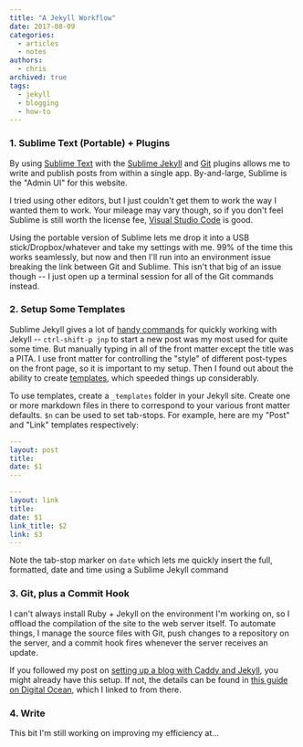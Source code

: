 ```yaml
---
title: "A Jekyll Workflow"
date: 2017-08-09
categories:
  - articles
  - notes
authors:
  - chris
archived: true
tags:
  - jekyll
  - blogging
  - how-to
---
```


### 1\. Sublime Text (Portable) + Plugins

By using [Sublime Text](http://www.sublimetext.com/) with the [Sublime Jekyll](http://23maverick23.github.io/sublime-jekyll/) and [Git](https://travis-ci.org/kemayo/sublime-text-git) plugins allows me to write and publish posts from within a single app. By-and-large, Sublime is the "Admin UI" for this website.

I tried using other editors, but I just couldn't get them to work the way I wanted them to work. Your mileage may vary though, so if you don't feel Sublime is still worth the license fee, [Visual Studio Code](https://code.visualstudio.com/) is good.

Using the portable version of Sublime lets me drop it into a USB stick/Dropbox/whatever and take my settings with me. 99% of the time this works seamlessly, but now and then I'll run into an environment issue breaking the link between Git and Sublime. This isn't that big of an issue though -- I just open up a terminal session for all of the Git commands instead.

### 2\. Setup Some Templates

Sublime Jekyll gives a lot of [handy commands](https://sublime-jekyll.readthedocs.io/en/latest/commands.html) for quickly working with Jekyll -- `ctrl-shift-p jnp` to start a new post was my most used for quite some time. But manually typing in all of the front matter except the title was a PITA. I use front matter for controlling the "style" of different post-types on the front page, so it is important to my setup. Then I found out about the ability to create [templates](https://sublime-jekyll.readthedocs.io/en/latest/templates.html), which speeded things up considerably.

To use templates, create a `_templates` folder in your Jekyll site. Create one or more markdown files in there to correspond to your various front matter defaults. `$n` can be used to set tab-stops. For example, here are my "Post" and "Link" templates respectively:

```yaml
---
layout: post
title:
date: $1
---
```

```yaml
---
layout: link
title:
date: $1
link_title: $2
link: $3
---
```

Note the tab-stop marker on `date` which lets me quickly insert the full, formatted, date and time using a Sublime Jekyll command

### 3\. Git, plus a Commit Hook

I can't always install Ruby + Jekyll on the environment I'm working on, so I offload the compilation of the site to the web server itself. To automate things, I manage the source files with Git, push changes to a repository on the server, and a commit hook fires whenever the server receives an update.

If you followed my post on [setting up a blog with Caddy and Jekyll][g], you might already have this setup. If not, the details can be found in [this guide on Digital Ocean](https://www.digitalocean.com/community/tutorials/how-to-deploy-jekyll-blogs-with-git), which I linked to from there.

[g]:/blog/start-a-blog-with-caddy-and-jekyll

### 4\. Write

This bit I'm still working on improving my efficiency at…

